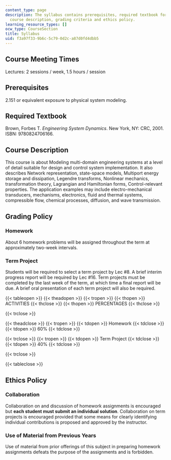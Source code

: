 ```yaml
---
content_type: page
description: The syllabus contains prerequisites, required textbook for the course,
  course description, grading criteria and ethics policy.
learning_resource_types: []
ocw_type: CourseSection
title: Syllabus
uid: f3a97f33-9b6c-5c79-0d2c-a87d0fd4dbb5
---
```


Course Meeting Times
--------------------

Lectures: 2 sessions / week, 1.5 hours / session

Prerequisites
-------------

2.151 or equivalent exposure to physical system modeling.

Required Textbook
-----------------

Brown, Forbes T. _Engineering System Dynamics_. New York, NY: CRC, 2001. ISBN: 9780824706166.

Course Description
------------------

This course is about Modeling multi-domain engineering systems at a level of detail suitable for design and control system implementation. It also describes Network representation, state-space models, Multiport energy storage and dissipation, Legendre transforms, Nonlinear mechanics, transformation theory, Lagrangian and Hamiltonian forms, Control-relevant properties. The application examples may include electro-mechanical transducers, mechanisms, electronics, fluid and thermal systems, compressible flow, chemical processes, diffusion, and wave transmission.

Grading Policy
--------------

### Homework

About 6 homework problems will be assigned throughout the term at approximately two-week intervals.

### Term Project

Students will be required to select a term project by Lec #8. A brief interim progress report will be required by Lec #16. Term projects must be completed by the last week of the term, at which time a final report will be due. A brief oral presentation of each term project will also be required.

{{< tableopen >}}
{{< theadopen >}}
{{< tropen >}}
{{< thopen >}}
ACTIVITIES
{{< thclose >}}
{{< thopen >}}
PERCENTAGES
{{< thclose >}}

{{< trclose >}}

{{< theadclose >}}
{{< tropen >}}
{{< tdopen >}}
Homework
{{< tdclose >}}
{{< tdopen >}}
60%
{{< tdclose >}}

{{< trclose >}}
{{< tropen >}}
{{< tdopen >}}
Term Project
{{< tdclose >}}
{{< tdopen >}}
40%
{{< tdclose >}}

{{< trclose >}}

{{< tableclose >}}

Ethics Policy
-------------

### Collaboration

Collaboration on and discussion of homework assignments is encouraged but **each student must submit an individual solution**. Collaboration on term projects is encouraged provided that some means for clearly identifying individual contributions is proposed and approved by the instructor.

### Use of Material from Previous Years

Use of material from prior offerings of this subject in preparing homework assignments defeats the purpose of the assignments and is forbidden.